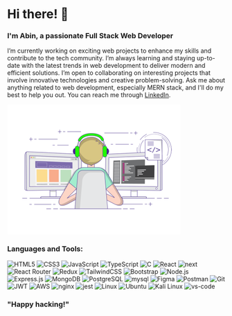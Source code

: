 <h1 align="left">Hi there! 👋</h1>
<h3 align="left">I'm Abin, a passionate Full Stack Web Developer</h3>

 I’m currently working on exciting web projects to enhance my skills and contribute to the tech community.
 I’m always learning and staying up-to-date with the latest trends in web development to deliver modern and efficient solutions.
 I’m open to collaborating on interesting projects that involve innovative technologies and creative problem-solving.
 Ask me about anything related to web development, especially MERN stack, and I'll do my best to help you out.
 You can reach me through [LinkedIn](https://www.linkedin.com/in/abin-pv-44383a276/).



<img align="center" alt="Coding" width="400" src="https://raw.githubusercontent.com/devSouvik/devSouvik/master/gif3.gif">

<h3 align="left">Languages and Tools:</h3>


![HTML5](https://img.shields.io/badge/html5-%23E34F26.svg?style=for-the-badge&logo=html5&logoColor=white)
![CSS3](https://img.shields.io/badge/css3-%231572B6.svg?style=for-the-badge&logo=css3&logoColor=white)
![JavaScript](https://img.shields.io/badge/javascript-%23323330.svg?style=for-the-badge&logo=javascript&logoColor=%23F7DF1E)
![TypeScript](https://img.shields.io/badge/TypeScript-3178C6?style=for-the-badge&logo=typescript&logoColor=white)
![C](https://img.shields.io/badge/C-317823?style=for-the-badge&logo=C%20&logoColor=white)
![React](https://img.shields.io/badge/react-%2320232a.svg?style=for-the-badge&logo=react&logoColor=%2361DAFB)
![next](https://img.shields.io/badge/Next-000000?style=for-the-badge&logo=nextdotjs&logoColor=FFFFFF)
![React Router](https://img.shields.io/badge/reactrouter-%2300599C.svg?style=for-the-badge&logo=reactrouter&logoColor=cyan)
![Redux](https://img.shields.io/badge/redux-%23593d88.svg?style=for-the-badge&logo=redux&logoColor=white)
![TailwindCSS](https://img.shields.io/badge/tailwindcss-%2338B2AC.svg?style=for-the-badge&logo=tailwind-css&logoColor=white)
![Bootstrap](https://img.shields.io/badge/bootstrap-%23563D7C.svg?style=for-the-badge&logo=bootstrap&logoColor=white)
![Node.js](https://img.shields.io/badge/node.js-6DA55F?style=for-the-badge&logo=node.js&logoColor=white)
![Express.js](https://img.shields.io/badge/express.js-%23404d59.svg?style=for-the-badge&logo=express&logoColor=%2361DAFB)
![MongoDB](https://img.shields.io/badge/MongoDB-%234ea94b.svg?style=for-the-badge&logo=mongodb&logoColor=white)
![PostgreSQL](https://img.shields.io/badge/postgres-%23316192.svg?&style=for-the-badge&logo=postgresql&logoColor=white)
![mysql](https://img.shields.io/badge/MySQL-cc6600?style=for-the-badge&logo=mysql&logoColor=white)
![Figma](https://img.shields.io/badge/figma-%23F24E1E.svg?style=for-the-badge&logo=figma&logoColor=white)
![Postman](https://img.shields.io/badge/Postman-FF6C37?style=for-the-badge&logo=postman&logoColor=white)
![Git](https://img.shields.io/badge/git-%23F05033.svg?style=for-the-badge&logo=git&logoColor=white)
![JWT](https://img.shields.io/badge/JWT-black?style=for-the-badge&logo=JSON%20web%20tokens)
![AWS](https://img.shields.io/badge/AWS-%23FF9900.svg?style=for-the-badge&logo=amazon-aws&logoColor=white)
![nginx](https://img.shields.io/badge/Nginx-009900?style=for-the-badge&logo=nginx&logoColor=white)
![jest](https://img.shields.io/badge/Jest-C21325?style=for-the-badge&logo=jest&logoColor=white)
![Linux](https://img.shields.io/badge/linux-%23FCC624.svg?style=for-the-badge&logo=linux&logoColor=black)
![Ubuntu](https://img.shields.io/badge/ubuntu-E95420?style=for-the-badge&logo=ubuntu&logoColor=white)
![Kali Linux](https://img.shields.io/badge/kali_linux-557C94?style=for-the-badge&logo=kali-linux&logoColor=white)
![vs-code](https://img.shields.io/badge/VS_Code-007ACC?style=for-the-badge&logo=Visual-Studio-Code&logoColor=white)
</p>




<h3 align="left">"Happy hacking!"</h3>

